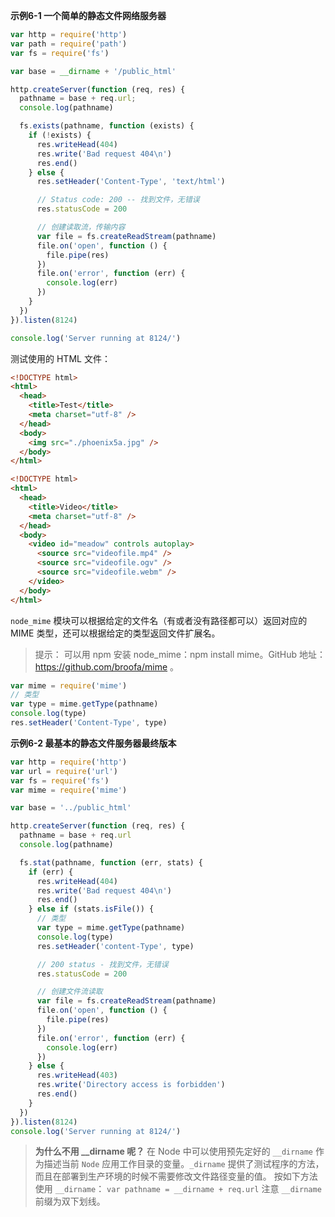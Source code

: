 **示例6-1 一个简单的静态文件网络服务器**

```js
var http = require('http')
var path = require('path')
var fs = require('fs')

var base = __dirname + '/public_html'

http.createServer(function (req, res) {
  pathname = base + req.url;
  console.log(pathname)

  fs.exists(pathname, function (exists) {
    if (!exists) {
      res.writeHead(404)
      res.write('Bad request 404\n')
      res.end()
    } else {
      res.setHeader('Content-Type', 'text/html')

      // Status code: 200 -- 找到文件，无错误
      res.statusCode = 200

      // 创建读取流，传输内容
      var file = fs.createReadStream(pathname)
      file.on('open', function () {
        file.pipe(res)
      })
      file.on('error', function (err) {
        console.log(err)
      })
    }
  })
}).listen(8124)

console.log('Server running at 8124/')
```

测试使用的 HTML 文件：

```html
<!DOCTYPE html>
<html>
  <head>
    <title>Test</title>
    <meta charset="utf-8" />
  </head>
  <body>
    <img src="./phoenix5a.jpg" />
  </body>
</html>
```

```html
<!DOCTYPE html>
<html>
  <head>
    <title>Video</title>
    <meta charset="utf-8" />
  </head>
  <body>
    <video id="meadow" controls autoplay>
      <source src="videofile.mp4" />
      <source src="videofile.ogv" />
      <source src="videofile.webm" />
    </video>
  </body>
</html>
```

`node_mime` 模块可以根据给定的文件名（有或者没有路径都可以）返回对应的 MIME 类型，还可以根据给定的类型返回文件扩展名。

> 提示：
> 可以用 npm 安装 node_mime：npm install mime。GitHub 地址：<https://github.com/broofa/mime> 。

```js
var mime = require('mime')
// 类型
var type = mime.getType(pathname)
console.log(type)
res.setHeader('Content-Type', type)
```

**示例6-2 最基本的静态文件服务器最终版本**

```js
var http = require('http')
var url = require('url')
var fs = require('fs')
var mime = require('mime')

var base = '../public_html'

http.createServer(function (req, res) {
  pathname = base + req.url
  console.log(pathname)

  fs.stat(pathname, function (err, stats) {
    if (err) {
      res.writeHead(404)
      res.write('Bad request 404\n')
      res.end()
    } else if (stats.isFile()) {
      // 类型
      var type = mime.getType(pathname)
      console.log(type)
      res.setHeader('content-Type', type)

      // 200 status - 找到文件，无错误
      res.statusCode = 200

      // 创建文件流读取
      var file = fs.createReadStream(pathname)
      file.on('open', function () {
        file.pipe(res)
      })
      file.on('error', function (err) {
        console.log(err)
      })
    } else {
      res.writeHead(403)
      res.write('Directory access is forbidden')
      res.end()
    }
  })
}).listen(8124)
console.log('Server running at 8124/')
```

> **为什么不用 __dirname 呢？**
> 在 Node 中可以使用预先定好的 `__dirname` 作为描述当前 `Node` 应用工作目录的变量。`_dirname` 提供了测试程序的方法，而且在部署到生产环境的时候不需要修改文件路径变量的值。
> 按如下方法使用 `__dirname`：
> `var pathname = __dirname + req.url`
> 注意 `__dirname` 前缀为双下划线。

